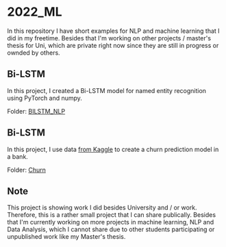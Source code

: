 # 2022_ML

In this repository I have short examples for NLP and machine learning that I did in my freetime. Besides that I'm working on other projects / master's thesis for Uni, which are private right now since they are still in progress or ownded by others.

## Bi-LSTM
In this project, I created a Bi-LSTM model for named entity recognition using PyTorch and numpy.

Folder: [BILSTM_NLP](BILSTM_NLP/)

## Bi-LSTM
In this project, I use data [from Kaggle](https://www.kaggle.com/datasets/mathchi/churn-for-bank-customers) to create a churn prediction model in a bank. 

Folder: [Churn](Churn/)

## Note
This project is showing work I did besides University and / or work. Therefore, this is a rather small project that I can share publically. Besides that I'm currently working on more projects in machine learning, NLP and Data Analysis, which I cannot share due to other students participating or unpublished work like my Master's thesis. 
